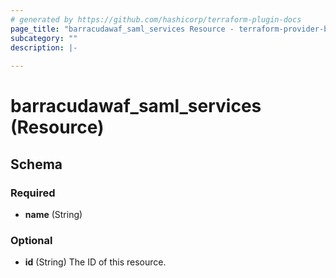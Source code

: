 ```yaml
---
# generated by https://github.com/hashicorp/terraform-plugin-docs
page_title: "barracudawaf_saml_services Resource - terraform-provider-barracudawaf"
subcategory: ""
description: |-
  
---
```


# barracudawaf_saml_services (Resource)





<!-- schema generated by tfplugindocs -->
## Schema

### Required

- **name** (String)

### Optional

- **id** (String) The ID of this resource.


